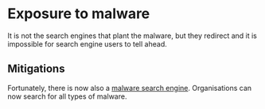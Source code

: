 # Exposure to malware

It is not the search engines that plant the malware, but they redirect and it is impossible for search engine users to tell ahead. 

## Mitigations

Fortunately, there is now also a [malware search engine](https://www.crowdstrike.com/endpoint-security-products/falcon-cyber-threat-search-engine/). Organisations can now search for all types of malware. 
